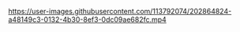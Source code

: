 

https://user-images.githubusercontent.com/113792074/202864824-a48149c3-0132-4b30-8ef3-0dc09ae682fc.mp4


